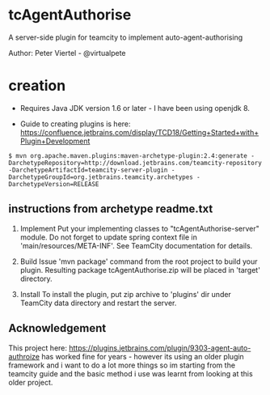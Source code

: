 # tcAgentAuthorise

A server-side plugin for teamcity to implement auto-agent-authorising

Author: Peter Viertel - @virtualpete


# creation

* Requires Java JDK version 1.6 or later - I have been using openjdk 8.

* Guide to creating plugins is here: https://confluence.jetbrains.com/display/TCD18/Getting+Started+with+Plugin+Development

```
$ mvn org.apache.maven.plugins:maven-archetype-plugin:2.4:generate -DarchetypeRepository=http://download.jetbrains.com/teamcity-repository -DarchetypeArtifactId=teamcity-server-plugin -DarchetypeGroupId=org.jetbrains.teamcity.archetypes -DarchetypeVersion=RELEASE
```

## instructions from archetype readme.txt
 1. Implement
 Put your implementing classes to "tcAgentAuthorise-server" module. Do not forget to update spring context file in 'main/resources/META-INF'. See TeamCity documentation for details.

 2. Build
 Issue 'mvn package' command from the root project to build your plugin. Resulting package tcAgentAuthorise.zip will be placed in 'target' directory. 
 
 3. Install
 To install the plugin, put zip archive to 'plugins' dir under TeamCity data directory and restart the server.

 
## Acknowledgement

This project here: https://plugins.jetbrains.com/plugin/9303-agent-auto-authroize has worked fine for years - however its using an older plugin framework and i want to do a lot more things so im starting from the teamcity guide and the basic method i use was learnt from looking at this older project.
